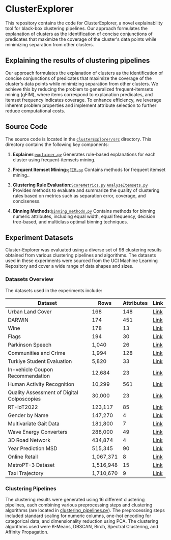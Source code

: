 # ClusterExplorer
This repository contains the code for ClusterExplorer, a novel explainability tool for black-box clustering pipelines. Our approach formulates the explanation of clusters as the identification of concise conjunctions of predicates that maximize the coverage of the cluster's data points while minimizing separation from other clusters.

## Explaining the results of clustering pipelines
Our approach formulates the explanation of clusters as the identification of concise conjunctions of predicates that maximize the coverage of the cluster's data points while minimizing separation from other clusters. We achieve this by reducing the problem to generalized frequent-itemsets mining (gFIM), where items correspond to explanation predicates, and itemset frequency indicates coverage. To enhance efficiency, we leverage inherent problem properties and implement attribute selection to further reduce computational costs.

## Source Code
The source code is located in the [`ClusterExplorer/src`](https://github.com/sarieltutay/ClusterExplorer/blob/main/src) directory. This directory contains the following key components:

1. **Explainer**:[`explainer.py`](https://github.com/sarieltutay/ClusterExplorer/blob/main/src/explainer.py) Generates rule-based explanations for each cluster using frequent-itemsets mining.

2. **Frequent Itemset Mining**:[`gFIM.py`](https://github.com/sarieltutay/ClusterExplorer/blob/main/src/gFIM.py) Contains methods for frequent itemset mining..

3. **Clustering Rule Evaluation**:[`ScoreMetrics.py`](https://github.com/sarieltutay/ClusterExplorer/blob/main/src/ScoreMetrics.py) [`AnalyzeItemsets.py`](https://github.com/sarieltutay/ClusterExplorer/blob/main/src/AnalyzeItemsets.py) Provides methods to evaluate and summarize the quality of clustering rules based on metrics such as separation error, coverage, and conciseness.

4. **Binning Methods**:[`binning_methods.py`](https://github.com/yourusername/ClusterExplorer/blob/main/src/binning_methods.py) Contains methods for binning numeric attributes, including equal width, equal frequency, decision tree-based, and multiclass optimal binning techniques.

## Experiment Datasets
Cluster-Explorer was evaluated using a diverse set of 98 clustering results obtained from various clustering pipelines and algorithms. The datasets used in these experiments were sourced from the UCI Machine Learning Repository and cover a wide range of data shapes and sizes.

### Datasets Overview
The datasets used in the experiments include:

| **Dataset**                             | **Rows**   | **Attributes** | **Link** |
|-----------------------------------------|------------|----------------|----------|
| Urban Land Cover                        | 168        | 148            | [Link](https://archive.ics.uci.edu/dataset/295/urban+land+cover) |
| DARWIN                                  | 174        | 451            | [Link](https://archive.ics.uci.edu/dataset/732/darwin) |
| Wine                                    | 178        | 13             | [Link](https://archive.ics.uci.edu/dataset/186/wine+quality) |
| Flags                                   | 194        | 30             | [Link](https://archive.ics.uci.edu/ml/datasets/Flags) |
| Parkinson Speech                        | 1,040      | 26             | [Link](https://archive.ics.uci.edu/ml/datasets/Parkinson+Speech+Dataset+with+Multiple+Types+of+Sound+Recordings) |
| Communities and Crime                   | 1,994      | 128            | [Link](https://archive.ics.uci.edu/ml/datasets/Communities+and+Crime) |
| Turkiye Student Evaluation              | 5,820      | 33             | [Link](https://archive.ics.uci.edu/ml/datasets/Turkiye+Student+Evaluation) |
| In-vehicle Coupon Recommendation        | 12,684     | 23             | [Link](https://archive.ics.uci.edu/ml/datasets/in-vehicle+coupon+recommendation) |
| Human Activity Recognition              | 10,299     | 561            | [Link](https://archive.ics.uci.edu/ml/datasets/Human+Activity+Recognition+Using+Smartphones) |
| Quality Assessment of Digital Colposcopies | 30,000  | 23             | [Link](https://archive.ics.uci.edu/ml/datasets/Quality+Assessment+of+Digital+Colposcopies) |
| RT-IoT2022                              | 123,117    | 85             | [Link](https://archive.ics.uci.edu/ml/datasets/Real-Time+IoT+Network+Intrusion+Dataset+2022) |
| Gender by Name                          | 147,270    | 4              | [Link](https://archive.ics.uci.edu/ml/datasets/Gender+by+Name) |
| Multivariate Gait Data                  | 181,800    | 7              | [Link](https://archive.ics.uci.edu/ml/datasets/Multivariate+Gait+Data) |
| Wave Energy Converters                  | 288,000    | 49             | [Link](https://archive.ics.uci.edu/ml/datasets/Wave+Energy+Converters) |
| 3D Road Network                         | 434,874    | 4              | [Link](https://archive.ics.uci.edu/ml/datasets/3D+Road+Network+%28North+Jutland%2C+Denmark%29) |
| Year Prediction MSD                     | 515,345    | 90             | [Link](https://archive.ics.uci.edu/ml/datasets/YearPredictionMSD) |
| Online Retail                           | 1,067,371  | 8              | [Link](https://archive.ics.uci.edu/ml/datasets/Online+Retail) |
| MetroPT-3 Dataset                       | 1,516,948  | 15             | [Link](https://archive.ics.uci.edu/ml/datasets/MetroPT-3) |
| Taxi Trajectory                         | 1,710,670  | 9              | [Link](https://archive.ics.uci.edu/ml/datasets/Taxi+Service+Trajectory+-+Prediction+Challenge%2C+ECML+PKDD+2015) |

### Clustering Pipelines
The clustering results were generated using 16 different clustering pipelines, each combining various preprocessing steps and clustering algorithms (are located in [clustering_pipelines.py](https://github.com/yourusername/ClusterExplorer/blob/main/experiments/clustering_pipelines.py)). The preprocessing steps included standard scaling for numeric columns, one-hot encoding for categorical data, and dimensionality reduction using PCA. The clustering algorithms used were K-Means, DBSCAN, Birch, Spectral Clustering, and Affinity Propagation.





